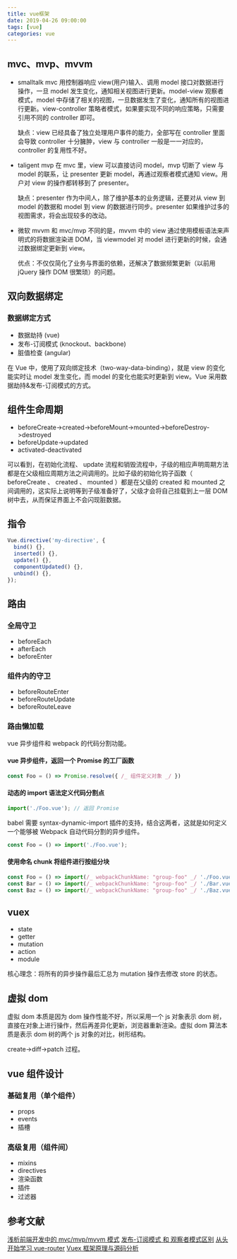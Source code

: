 ```yaml
---
title: vue框架
date: 2019-04-26 09:00:00
tags: [vue]
categories: vue
---
```


## mvc、mvp、mvvm

- smalltalk mvc
  用控制器响应 view(用户)输入、调用 model 接口对数据进行操作，一旦 model 发生变化，通知相关视图进行更新。model-view 观察者模式，model 中存储了相关的视图，一旦数据发生了变化，通知所有的视图进行更新。view-controller 策略者模式，如果要实现不同的响应策略，只需要引用不同的 controller 即可。

  缺点：view 已经具备了独立处理用户事件的能力，全部写在 controller 里面会导致 controller 十分臃肿，view 与 controller 一般是一一对应的，controller 的复用性不好。

- taligent mvp
  在 mvc 里，view 可以直接访问 model，mvp 切断了 view 与 model 的联系，让 presenter 更新 model，再通过观察者模式通知 view。用户对 view 的操作都转移到了 presenter。

  缺点：presenter 作为中间人，除了维护基本的业务逻辑，还要对从 view 到 model 的数据和 model 到 view 的数据进行同步。presenter 如果维护过多的视图需求，将会出现较多的改动。

- 微软 mvvm
  和 mvc/mvp 不同的是，mvvm 中的 view 通过使用模板语法来声明式的将数据渲染进 DOM，当 viewmodel 对 model 进行更新的时候，会通过数据绑定更新到 view。

  优点：不仅仅简化了业务与界面的依赖，还解决了数据频繁更新（以前用 jQuery 操作 DOM 很繁琐）的问题。

## 双向数据绑定

### 数据绑定方式

- 数据劫持 (vue)
- 发布-订阅模式 (knockout、backbone)
- 脏值检查 (angular)

在 Vue 中，使用了双向绑定技术（two-way-data-binding），就是 view 的变化能实时让 model 发生变化，而 model 的变化也能实时更新到 view。Vue 采用数据劫持&发布-订阅模式的方式。

## 组件生命周期

- beforeCreate->created->beforeMount->mounted->beforeDestroy->destroyed
- beforeUpdate->updated
- activated-deactivated

可以看到，在初始化流程、 update 流程和销毁流程中，子级的相应声明周期方法都是在父级相应周期方法之间调用的。比如子级的初始化钩子函数（ beforeCreate 、 created 、 mounted ）都是在父级的 created 和 mounted 之间调用的，这实际上说明等到子级准备好了，父级才会将自己挂载到上一层 DOM 树中去，从而保证界面上不会闪现脏数据。

## 指令

```javascript
Vue.directive('my-directive', {
  bind() {},
  inserted() {},
  update() {},
  componentUpdated() {},
  unbind() {},
});
```

## 路由

### 全局守卫

- beforeEach
- afterEach
- beforeEnter

### 组件内的守卫

- beforeRouteEnter
- beforeRouteUpdate
- beforeRouteLeave

### 路由懒加载

vue 异步组件和 webpack 的代码分割功能。

#### vue 异步组件，返回一个 Promise 的工厂函数

```javascript
const Foo = () => Promise.resolve({ /_ 组件定义对象 _/ })
```

#### 动态的 import 语法定义代码分割点

```javascript
import('./Foo.vue'); // 返回 Promise
```

babel 需要 syntax-dynamic-import 插件的支持，结合这两者，这就是如何定义一个能够被 Webpack 自动代码分割的异步组件。

```javascript
const Foo = () => import('./Foo.vue');
```

#### 使用命名 chunk 将组件进行按组分块

```javascript
const Foo = () => import(/_ webpackChunkName: "group-foo" _/ './Foo.vue')
const Bar = () => import(/_ webpackChunkName: "group-foo" _/ './Bar.vue')
const Baz = () => import(/_ webpackChunkName: "group-foo" _/ './Baz.vue')
```

## vuex

- state
- getter
- mutation
- action
- module

核心理念：将所有的异步操作最后汇总为 mutation 操作去修改 store 的状态。

## 虚拟 dom

虚拟 dom 本质是因为 dom 操作性能不好，所以采用一个 js 对象表示 dom 树，直接在对象上进行操作，然后再差异化更新，浏览器重新渲染。虚拟 dom 算法本质是表示 dom 树的两个 js 对象的对比，树形结构。

create->diff->patch 过程。

## vue 组件设计

### 基础复用（单个组件）

- props
- events
- 插槽

### 高级复用（组件间）

- mixins
- directives
- 渲染函数
- 插件
- 过滤器

## 参考文献

[浅析前端开发中的 mvc/mvp/mvvm 模式](https://juejin.im/post/593021272f301e0058273468)
[发布-订阅模式 和 观察者模式区别](https://juejin.im/post/5a14e9edf265da4312808d86)
[从头开始学习 vue-router](https://juejin.im/post/5b0281b851882542845257e7)
[Vuex 框架原理与源码分析](https://juejin.im/entry/5a4b504b51882527a13ddcff)
